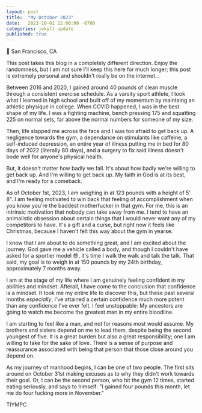 ```yaml
---
layout: post
title:  "My October 2023"
date:   2023-10-01 22:00:00 -0700
categories: jekyll update
published: true
---
```

📍 San Francisco, CA

This post takes this blog in a completely different direction. Enjoy the randomness, but I am not sure I'll keep this here for much longer; this post is extremely personal and shouldn't really be on the internet...

Between 2016 and 2020, I gained around 40 pounds of clean muscle through a consistent exercise schedule. As a varsity sport athlete, I took what I learned in high school and built off of my momentum by maintaing an athletic physique in college. When COVID happened, I was in the best shape of my life. I was a fighting machine, bench pressing 175 and squatting 225 on normal sets, far above the normal numbers for someone of my size.

Then, life slapped me across the face and I was too afraid to get back up. A negligence towards the gym, a dependance on stimulants like caffeine, a self-induced depression, an entire year of illness putting me in bed for 80 days of 2022 (literally 80 days), and a surgery to fix said illness doesn't bode well for anyone's physical health.

But, it doesn't matter how badly we fall. It's about how badly we're willing to get back up. And I'm willing to get back up. My faith in God is at its best, and I'm ready for a comeback.

As of October 1st, 2023, I am weighing in at 123 pounds with a height of 5' 8". I am feeling motivated to win back that feeling of accomplishment when you know you're the baddest motherfucker in that gym. For me, this is an intrinsic motivation that nobody can take away from me. I tend to have an animalistic obsession about certain things that I would never want any of my competitors to have. It's a gift and a curse, but right now it feels like Christmas, because I haven't felt this way about the gym in yearse.

I know that I am about to do something great, and I am excited about the journey. God gave me a vehicle called a body, and though I couldn't have asked for a sportier model 😎, it's time I walk the walk and talk the talk. That said, my goal is to weigh in at 150 pounds by my 24th birthday, approximately 7 months away.

I am at the stage of my life where I am genuinely feeling confident in my abilities and mindset. Afterall, I have come to the conclusion that confidence is a mindset. It took me my entire life to discover this, but these past several months *especially*, I've attained a certain confidence much more potent than any confidence I've ever felt. I feel unstoppable: My ancestors are going to watch me become the greatest man in my entire bloodline.

I am starting to feel like a man, and not for reasons most would assume. My brothers and sisters depend on me to lead them, despite being the second youngest of five. It is a great burden but also a great responsibility; one I am willing to take for the sake of love. There is a sense of purpose and reassurance associated with being that person that those close around you depend on.

As my journey of manhood begins, I can be one of two people. The first sits around on October 31st making excuses as to why they didn't work towards their goal. Or, I can be the second person, who hit the gym 12 times, started eating seriously, and says to himself: "I gained four pounds this month, let me do four fucking more in November." 

TIYMPC